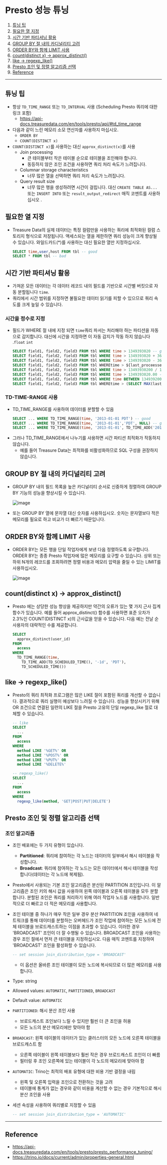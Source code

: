 # Presto 성능 튜닝

1. [튜닝 팁](#튜닝-팁)
2. [필요한 열 지정](#필요한-열-지정)
3. [시간 기반 파티셔닝 활용](#시간-기반-파티셔닝-활용)
4. [GROUP BY 절 내의 카디널리티 고려](#GROUP-BY-절-내의-카디널리티-고려)
5. [ORDER BY와 함께 LIMIT 사용](#ORDER-BY와-함께-LIMIT-사용)
6. [count(distinct x) -> approx_distinct()](#count(distinct-x)-->-approx_distinct())
7. [like -> regexp_like()](#like-->-regexp_like())
8. [Presto 조인 및 정렬 알고리즘 선택](#Presto-조인-및-정렬-알고리즘-선택)
9. [Reference](#Reference)

---

## 튜닝 팁
- 항상 `TD_TIME_RANGE` 또는 `TD_INTERVAL` 사용 (Scheduling Presto 쿼리에 대한 링크 포함)
    - https://api-docs.treasuredata.com/en/tools/presto/api/#td_time_range
- 다음과 같이 느린 메모리 소모 연산자를 사용하지 마십시오.
    - `ORDER BY`
    - `COUNT(DISTINCT x)`
- `COUNT(DISTINCT x)`를 사용하는 대신 `approx_distinct(x)`를 사용
    - Join processing
        - 큰 테이블부터 작은 테이블 순으로 테이블을 조인해야 합니다.
        - 동등하지 않은 조인 조건을 사용하면 쿼리 처리 속도가 느려집니다.
    - Columnar storage characteristics
        - 너무 많은 열을 선택하면 쿼리 처리 속도가 느려집니다.
    - Query result size
        - 너무 많은 행을 생성하려면 시간이 걸립니다. 대신 `CREATE TABLE AS...` 또는 `INSERT INTO` 또는 `result_output_redirect` 매직 코멘트를 사용하십시오 .

## 필요한 열 지정
- Treasure Data의 실제 데이터는 특정 컬럼만을 사용하는 쿼리에 최적화된 컬럼 스토리지 형식으로 저장됩니다. 액세스되는 열을 제한하면 쿼리 성능이 크게 향상될 수 있습니다. 와일드카드(*)를 사용하는 대신 필요한 열만 지정하십시오.
    ```SQL
    SELECT time,user,host FROM tbl -- good
    SELECT * FROM tbl -- bad
    ```

## 시간 기반 파티셔닝 활용
- 가져온 모든 데이터는 각 데이터 레코드 내의 필드를 기반으로 시간별 버킷으로 자동 분할됩니다 `time`.
- 쿼리에서 시간 범위를 지정하면 불필요한 데이터 읽기를 피할 수 있으므로 쿼리 속도를 크게 높일 수 있습니다.

### 시간을 정수로 지정
- 필드가 WHERE 절 내에 지정 되면 `time`쿼리 파서는 처리해야 하는 파티션을 자동으로 감지합니다. 대신에 시간을 지정하면 이 자동 감지가 작동 하지 않습니다 .`float` `int`
    ```SQL
    SELECT field1, field2, field3 FROM tbl WHERE time > 1349393020 -- good
    SELECT field1, field2, field3 FROM tbl WHERE time > 1349393020 + 3600 -- good
    SELECT field1, field2, field3 FROM tbl WHERE time > 1349393020 - 3600 -- good
    SELECT field1, field2, field3 FROM tbl WHEREtime > ${last_proceessed_time} -- good 
    SELECT field1, field2, field3 FROM tbl WHERE time > 13493930200 / 10 -- bad
    SELECT field1, field2, field3 FROM tbl WHERE time > 1349393020.00 -- bad
    SELECT field1, field2, field3 FROM tbl WHERE time BETWEEN 1349392000 AND 1349394000 -- bad
    SELECT field1, field2, field3 FROM tbl WHEREtime > (SELECT MAX(last_updated) FROM tbl2) -- bad 
    ```

### TD-TIME-RANGE 사용
- TD_TIME_RANGE를 사용하여 데이터를 분할할 수 있음
    ```SQL
    SELECT ... WHERE TD_TIME_RANGE(time, '2013-01-01 PDT') -- good
    SELECT ... WHERE TD_TIME_RANGE(time, '2013-01-01','PDT', NULL) -- good
    SELECT ... WHERE TD_TIME_RANGE(time, '2013-01-01', TD_TIME_ADD('2013-01-01', '1day', 'PDT')) -- good
    ```
- 그러나 TD_TIME_RANGE에서 나누기를 사용하면 시간 파티션 최적화가 작동하지 않습니다. 
    - 예를 들어 Treasure Data는 최적화를 비활성화하므로 SQL 구성을 권장하지 않습니다.

## GROUP BY 절 내의 카디널리티 고려
- GROUP BY 내의 필드 목록을 높은 카디널리티 순서로 신중하게 정렬하여 GROUP BY 기능의 성능을 향상시킬 수 있습니다.

    ![image](https://github.com/seonwook97/Data-Engineering/assets/92377162/2e3dddcc-dac0-4aa5-97fd-c2e7c2a45b66)

- 또는 GROUP BY 열에 문자열 대신 숫자를 사용하십시오. 숫자는 문자열보다 적은 메모리를 필요로 하고 비교가 더 빠르기 때문입니다.

## ORDER BY와 함께 LIMIT 사용
- ORDER BY는 모든 행을 단일 작업자에게 보낸 다음 정렬하도록 요구합니다. ORDER BY는 종종 Presto 작업자에 많은 메모리를 요구할 수 있습니다. 상위 또는 하위 N개의 레코드를 조회하려면 정렬 비용과 메모리 압력을 줄일 수 있는 LIMIT를 사용하십시오.
    
    ![image](https://github.com/seonwook97/Data-Engineering/assets/92377162/236fc25b-5a34-4843-9b0a-5646fe1961b9)

## count(distinct x) -> approx_distinct()
- Presto 에는 상당한 성능 향상을 제공하지만 약간의 오류가 있는 몇 가지 근사 집계 함수가 있습니다. 예를 들어 approx_distinct() 함수를 사용하면 표준 오차가 2.3%인  COUNT(DISTINCT x)의 근사값을 얻을 수 있습니다. 다음 예는 전날 순 사용자의 대략적인 수를 제공합니다.

    ```SQL    
    SELECT
      approx_distinct(user_id)
    FROM
      access
    WHERE
      TD_TIME_RANGE(time,
        TD_TIME_ADD(TD_SCHEDULED_TIME(), '-1d', 'PDT'),
        TD_SCHEDULED_TIME())
    ```

## like -> regexp_like()
- Presto의 쿼리 최적화 프로그램은 많은 LIKE 절이 포함된 쿼리를 개선할 수 없습니다. 결과적으로 쿼리 실행이 예상보다 느려질 수 있습니다. 성능을 향상시키기 위해 OR 조건으로 연결된 일련의 LIKE 절을 Presto 고유의 단일 regexp_like 절로 대체할 수 있습니다.

    ```SQL
    -- like    
    SELECT
      ...
    FROM
      access
    WHERE
      method LIKE '%GET%' OR
      method LIKE '%POST%' OR
      method LIKE '%PUT%' OR
      method LIKE '%DELETE%'
    
    -- regexp_like() 
    SELECT
      ...
    FROM
      access
    WHERE
      regexp_like(method, 'GET|POST|PUT|DELETE')
    ```

## Presto 조인 및 정렬 알고리즘 선택

### 조인 알고리즘
- 조인 배포에는 두 가지 유형이 있습니다.
    - **Partitioned**: 쿼리에 참여하는 각 노드는 데이터의 일부에서 해시 테이블을 작성합니다.
    - **Broadcast**: 쿼리에 참여하는 각 노드는 모든 데이터에서 해시 테이블을 작성합니다(데이터는 각 노드에 복제됨).

- Presto에서 사용되는 기본 조인 알고리즘은 분산된 PARTITION 조인입니다. 이 알고리즘은 조인 키의 해시 값을 사용하여 왼쪽 테이블과 오른쪽 테이블을 모두 분할합니다. 분할된 조인은 쿼리를 처리하기 위해 여러 작업자 노드를 사용합니다. 일반적으로 더 빠르고 더 적은 메모리를 사용합니다.

- 조인 테이블 중 하나가 매우 작은 일부 경우 분산 PARTITION 조인을 사용하여 네트워크를 통해 데이터를 분할하는 오버헤드가 조인 작업에 참여하는 모든 노드에 전체 테이블을 브로드캐스트하는 이점을 초과할 수 있습니다. 이러한 경우 'BROADCAST' 조인이 더 잘 수행될 수 있습니다. BROADCAST 조인을 사용하는 경우 조인 절에서 먼저 큰 테이블을 지정하십시오. 다음 매직 코멘트를 지정하여 'BROADCAST' 조인을 활성화할 수 있습니다.

    ```SQL    
    -- set session join_distribution_type = 'BROADCAST'
    ```
    - 이 옵션은 올바른 조인 테이블이 모든 노드에 복사되므로 더 많은 메모리를 사용합니다.

- Type: string
- Allowed values: `AUTOMATIC`, `PARTITIONED`, `BROADCAST`
- Default value: `AUTOMATIC`
- `PARTITIONED`: 해시 분산 조인 사용
    - 브로드캐스트 조인보다 느릴 수 있지만 훨씬 더 큰 조인을 허용
    - 모든 노드의 분산 메모리에만 맞아야 함
- `BROADCAST`: 왼쪽 테이블의 데이터가 있는 클러스터의 모든 노드에 오른쪽 테이블을 브로드캐스트 함
    - 오른쪽 테이블이 왼쪽 테이블보다 훨씬 작은 경우 브로드캐스트 조인이 더 빠름
    - 필터링 후 조인 오른쪽에 있는 테이블이 각 노드의 메모리에 맞아야 함
- `AUTOMATIC`: Trino는 최적의 배포 유형에 대한 비용 기반 결정을 내림
    - 왼쪽 및 오른쪽 입력을 조인으로 전환하는 것을 고려
    - 테이블에 통계가 없는 경우와 같이 비용을 계산할 수 없는 경우 기본적으로 해시 분산 조인을 사용
- 세션 속성을 사용하여 쿼리별로 지정할 수 있음
  
    ```SQL
    -- set session join_distribution_type = 'AUTOMATIC'
    ```
---

## Reference

- https://api-docs.treasuredata.com/en/tools/presto/presto_performance_tuning/
- https://trino.io/docs/current/admin/properties-general.html
